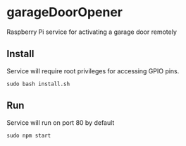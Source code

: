 # garageDoorOpener

Raspberry Pi service for activating a garage door remotely

## Install

Service will require root privileges for accessing GPIO pins.

```
sudo bash install.sh
```

## Run

Service will run on port 80 by default

```
sudo npm start
```
